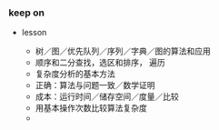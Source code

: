 

### keep on

- lesson

	- 树／图／优先队列／序列／字典／图的算法和应用
	- 顺序和二分查找，选区和排序， 遍历
	- 复杂度分析的基本方法
	- 正确：算法与问题一致／数学证明
	- 成本：运行时间／储存空间／度量／比较
	* 用基本操作次数比较算法复杂度
	* 

